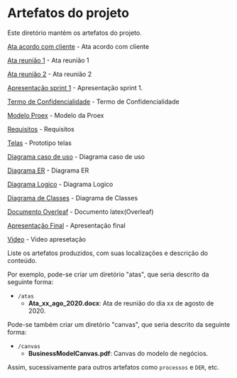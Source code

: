 # Artefatos do projeto

Este diretório mantém os artefatos do projeto.

[Ata acordo com cliente](atas/Ata_Acordo_Cliente.pdf) - Ata acordo com cliente

[Ata reunião 1](atas/Ata_Reuniao_Dia01_03_2024.pdf) - Ata reunião 1

[Ata reunião 2](atas/Ata_Reuniao_2.pdf) - Ata reunião 2

[Apresentação sprint 1](../Divulgacao/Apresentacao/ApresentacaoTIS4-Sprint1.pdf) - Apresentação sprint 1.

[Termo de Confidencialidade](atas/Termo_de_Confidencialidade.pdf) - Termo de Confidencialidade

[Modelo Proex](ModeloProex.pdf) - Modelo da Proex

[Requisitos](Modelagem/TIS4-TemplateRequistos.pdf) - Requisitos

[Telas](Telas/) - Prototipo telas

[Diagrama caso de uso](Modelagem/Diagrama_CasoUso_Recanto_do_Guerreiro.png) - Diagrama caso de uso

[Diagrama ER](Modelagem/Diagrama_ER_Novo.png) - Diagrama ER

[Diagrama Logico](Modelagem/Diagrama_Logico.png) - Diagrama Logico

[Diagrama de Classes](Modelagem/Diagrama_Classes_Recanto_Guerreiro.png) - Diagrama de Classes

[Documento Overleaf](../Documentacao/Recanto_do_Guerreiro_Overleaf.pdf) - Documento latex(Overleaf)

[Apresentação Final](../Divulgacao/Apresentacao/apresentacaoFinal.pdf) - Apresentação final

[Video](../Divulgacao/Video/ApresentacaoTI4.mp4) - Video apresetação

Liste os artefatos produzidos, com suas localizações e descrição do conteúdo.

Por exemplo, pode-se criar um diretório "atas", que seria descrito da seguinte forma:

- `/atas`
  - **Ata_xx_ago_2020.docx**: Ata de reunião do dia xx de agosto de 2020.

Pode-se também criar um diretório "canvas", que seria descrito da seguinte forma:

- `/canvas`
  - **BusinessModelCanvas.pdf**: Canvas do modelo de negócios.

Assim, sucessivamente para outros artefatos como `processos` e `DER`, etc.
